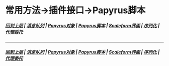 # 常用方法->插件接口->Papyrus脚本
#####  [回到上层](/docs/CM/Interface.md) | [消息队列](/docs/CM/Interface/Messaging.md) | [Papyrus对象](/docs/CM/Interface/Object.md) | [Papyrus脚本](/docs/CM/Interface/Papyrus.md) | [Scaleform界面](/docs/CM/Interface/Scaleform.md) | [序列化](/docs/CM/Interface/Serialization.md) | [代理委托](/docs/CM/Interface/Task.md)

***
#####  [回到上层](/docs/CM/Interface.md) | [消息队列](/docs/CM/Interface/Messaging.md) | [Papyrus对象](/docs/CM/Interface/Object.md) | [Papyrus脚本](/docs/CM/Interface/Papyrus.md) | [Scaleform界面](/docs/CM/Interface/Scaleform.md) | [序列化](/docs/CM/Interface/Serialization.md) | [代理委托](/docs/CM/Interface/Task.md)